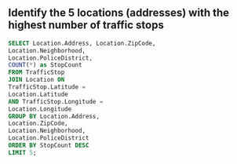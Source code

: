 ## Identify the 5 locations (addresses) with the highest number of traffic stops
```sql
SELECT Location.Address, Location.ZipCode,
Location.Neighborhood,
Location.PoliceDistrict,
COUNT(*) as StopCount
FROM TrafficStop
JOIN Location ON
TrafficStop.Latitude =
Location.Latitude
AND TrafficStop.Longitude =
Location.Longitude
GROUP BY Location.Address,
Location.ZipCode,
Location.Neighborhood,
Location.PoliceDistrict
ORDER BY StopCount DESC
LIMIT 5;
